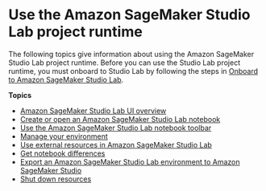 # Use the Amazon SageMaker Studio Lab project runtime<a name="studio-lab-use"></a>

 The following topics give information about using the Amazon SageMaker Studio Lab project runtime\. Before you can use the Studio Lab project runtime, you must onboard to Studio Lab by following the steps in [Onboard to Amazon SageMaker Studio Lab](studio-lab-onboard.md)\.

**Topics**
+ [Amazon SageMaker Studio Lab UI overview](studio-lab-use-ui.md)
+ [Create or open an Amazon SageMaker Studio Lab notebook](studio-lab-use-create.md)
+ [Use the Amazon SageMaker Studio Lab notebook toolbar](studio-lab-use-menu.md)
+ [Manage your environment](studio-lab-use-manage.md)
+ [Use external resources in Amazon SageMaker Studio Lab](studio-lab-use-external.md)
+ [Get notebook differences](studio-lab-use-diff.md)
+ [Export an Amazon SageMaker Studio Lab environment to Amazon SageMaker Studio](studio-lab-use-migrate.md)
+ [Shut down resources](studio-lab-use-shutdown.md)